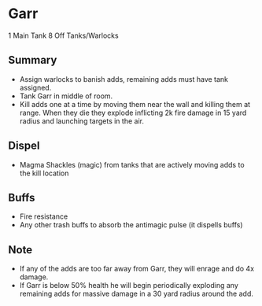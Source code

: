 # Garr

1 Main Tank
8 Off Tanks/Warlocks

## Summary
* Assign warlocks to banish adds, remaining adds must have tank assigned.
* Tank Garr in middle of room.
* Kill adds one at a time by moving them near the wall and killing them at range. When they die they explode inflicting 2k fire damage in 15 yard radius and launching targets in the air.

## Dispel
* Magma Shackles (magic) from tanks that are actively moving adds to the kill location

## Buffs
* Fire resistance
* Any other trash buffs to absorb the antimagic pulse (it dispells buffs)

## Note
* If any of the adds are too far away from Garr, they will enrage and do 4x damage.
* If Garr is below 50% health he will begin periodically exploding any remaining adds for massive damage in a 30 yard radius around the add.